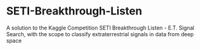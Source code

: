 # SETI-Breakthrough-Listen
A solution to the Kaggle Competition SETI Breakthrough Listen - E.T. Signal Search, with the scope to classify extraterrestrial signals in data from deep space
